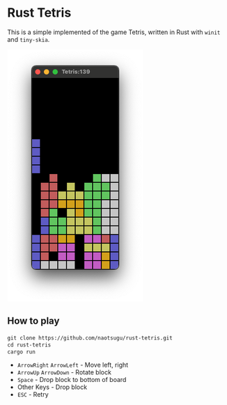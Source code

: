 # Rust Tetris

This is a simple implemented of the game Tetris, written in Rust with `winit` and `tiny-skia`.


![tetris](doc/images/screenshot.png)


## How to play

```shell
git clone https://github.com/naotsugu/rust-tetris.git
cd rust-tetris
cargo run
```

* `ArrowRight` `ArrowLeft` - Move left, right
* `ArrowUp` `ArrowDown` - Rotate block
* `Space` - Drop block to bottom of board
* Other Keys - Drop block
* `ESC` - Retry


